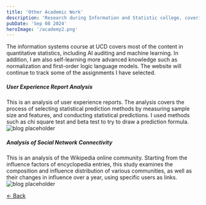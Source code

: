 ```yaml
--- 
title: 'Other Academic Work'
description: 'Research during Information and Statistic college, covering advanced statistical applications such as data prediction, chi square tests, and the use of ERGM etc.'
pubDate: 'Sep 08 2024'
heroImage: '/academy2.png'
--- 
```


The information systems course at UCD covers most of the content in quantitative statistics, including AI auditing and machine learning. In addition, I am also self-learning more advanced knowledge such as normalization and first-order logic language models. The website will continue to track some of the assignments I have selected.

##### User Experience Report Analysis

This is an analysis of user experience reports. The analysis covers the process of selecting statistical prediction methods by measuring sample size and features, and conducting statistical predictions. I used methods such as chi square test and beta test to try to draw a prediction formula.
![blog placeholder](/academy1.png)

##### Analysis of Social Network Connectivity

This is an analysis of the Wikipedia online community. Starting from the influence factors of encyclopedia entries, this study examines the composition and influence distribution of various communities, as well as their changes in influence over a year, using specific users as links.
![blog placeholder](/academy2.png)

<a href="javascript:history.back()" class="back-button">← Back</a>
